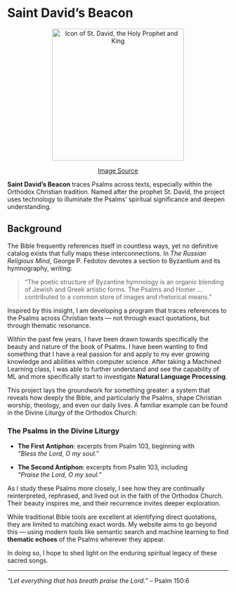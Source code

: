 # Saint David’s Beacon

<p align="center">
  <img src="https://cdn2.picryl.com/photo/2022/01/03/david-icon-dac18d-small.jpg" alt="Icon of St. David, the Holy Prophet and King" width="300">
</p>

<p align="center">
 <a href="https://itoldya420.getarchive.net/amp/media/david-icon-dac18d">Image Source</a>
</p>

**Saint David’s Beacon** traces Psalms across texts, especially within the Orthodox Christian tradition. Named after the prophet St. David, the project uses technology to illuminate the Psalms’ spiritual significance and deepen understanding.


## Background
The Bible frequently references itself in countless ways, yet no definitive catalog exists that fully maps these interconnections. In *The Russian Religious Mind*, George P. Fedotov devotes a section to Byzantium and its hymnography, writing:

> “The poetic structure of Byzantine hymnology is an organic blending of Jewish and Greek artistic forms. The Psalms and Homer … contributed to a common store of images and rhetorical means.”

Inspired by this insight, I am developing a program that traces references to the Psalms across Christian texts — not through exact quotations, but through thematic resonance.

 Within the past few years, I have been drawn towards specifically the beauty and nature of the book of Psalms. I have been wanting to find something that I have a real passion for and apply to my ever growing knowledge and abilities within computer science. After taking a Machined Learning class, I was able to further understand and see the capability of ML and more specifically start to investigate **Natural Language Processing**. 	


This project lays the groundwork for something greater: a system that reveals how deeply the Bible, and particularly the Psalms, shape Christian worship, theology, and even our daily lives. A familiar example can be found in the Divine Liturgy of the Orthodox Church:

### The Psalms in the Divine Liturgy

- **The First Antiphon**: excerpts from Psalm 103, beginning with  
  *“Bless the Lord, O my soul.”*

- **The Second Antiphon**: excerpts from Psalm 103, including  
  *“Praise the Lord, O my soul.”*

As I study these Psalms more closely, I see how they are continually reinterpreted, rephrased, and lived out in the faith of the Orthodox Church. Their beauty inspires me, and their recurrence invites deeper exploration.

While traditional Bible tools are excellent at identifying direct quotations, they are limited to matching exact words. My website aims to go beyond this — using modern tools like semantic search and machine learning to find **thematic echoes** of the Psalms wherever they appear.

In doing so, I hope to shed light on the enduring spiritual legacy of these sacred songs.

---

*“Let everything that has breath praise the Lord.”* – Psalm 150:6
